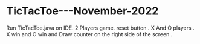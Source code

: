 # TicTacToe---November-2022
Run TicTacToe.java on IDE.
2 Players game.
reset button .
X And O players .
X win and O win and Draw counter on the right side of the screen .
